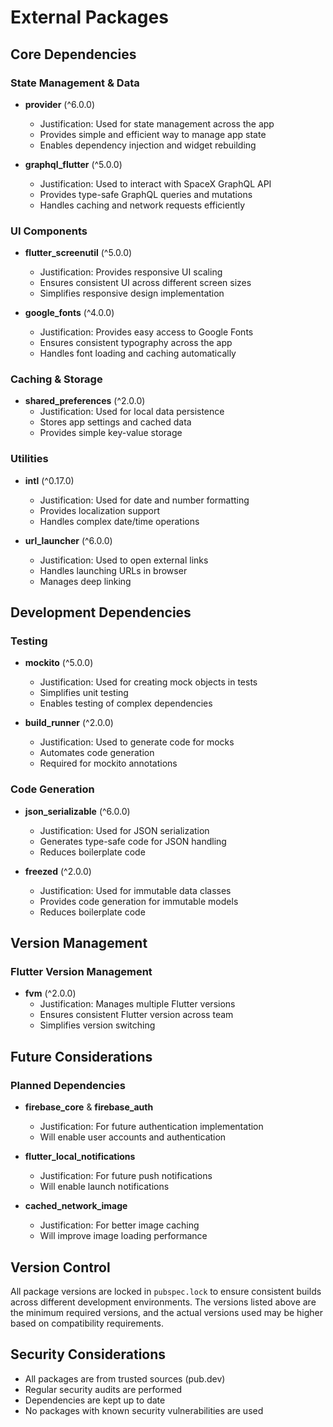 # External Packages

## Core Dependencies

### State Management & Data
- **provider** (^6.0.0)
  - Justification: Used for state management across the app
  - Provides simple and efficient way to manage app state
  - Enables dependency injection and widget rebuilding

- **graphql_flutter** (^5.0.0)
  - Justification: Used to interact with SpaceX GraphQL API
  - Provides type-safe GraphQL queries and mutations
  - Handles caching and network requests efficiently

### UI Components
- **flutter_screenutil** (^5.0.0)
  - Justification: Provides responsive UI scaling
  - Ensures consistent UI across different screen sizes
  - Simplifies responsive design implementation

- **google_fonts** (^4.0.0)
  - Justification: Provides easy access to Google Fonts
  - Ensures consistent typography across the app
  - Handles font loading and caching automatically

### Caching & Storage
- **shared_preferences** (^2.0.0)
  - Justification: Used for local data persistence
  - Stores app settings and cached data
  - Provides simple key-value storage

### Utilities
- **intl** (^0.17.0)
  - Justification: Used for date and number formatting
  - Provides localization support
  - Handles complex date/time operations

- **url_launcher** (^6.0.0)
  - Justification: Used to open external links
  - Handles launching URLs in browser
  - Manages deep linking

## Development Dependencies

### Testing
- **mockito** (^5.0.0)
  - Justification: Used for creating mock objects in tests
  - Simplifies unit testing
  - Enables testing of complex dependencies

- **build_runner** (^2.0.0)
  - Justification: Used to generate code for mocks
  - Automates code generation
  - Required for mockito annotations

### Code Generation
- **json_serializable** (^6.0.0)
  - Justification: Used for JSON serialization
  - Generates type-safe code for JSON handling
  - Reduces boilerplate code

- **freezed** (^2.0.0)
  - Justification: Used for immutable data classes
  - Provides code generation for immutable models
  - Reduces boilerplate code

## Version Management

### Flutter Version Management
- **fvm** (^2.0.0)
  - Justification: Manages multiple Flutter versions
  - Ensures consistent Flutter version across team
  - Simplifies version switching

## Future Considerations

### Planned Dependencies
- **firebase_core** & **firebase_auth**
  - Justification: For future authentication implementation
  - Will enable user accounts and authentication

- **flutter_local_notifications**
  - Justification: For future push notifications
  - Will enable launch notifications

- **cached_network_image**
  - Justification: For better image caching
  - Will improve image loading performance

## Version Control

All package versions are locked in `pubspec.lock` to ensure consistent builds across different development environments. The versions listed above are the minimum required versions, and the actual versions used may be higher based on compatibility requirements.

## Security Considerations

- All packages are from trusted sources (pub.dev)
- Regular security audits are performed
- Dependencies are kept up to date
- No packages with known security vulnerabilities are used 
